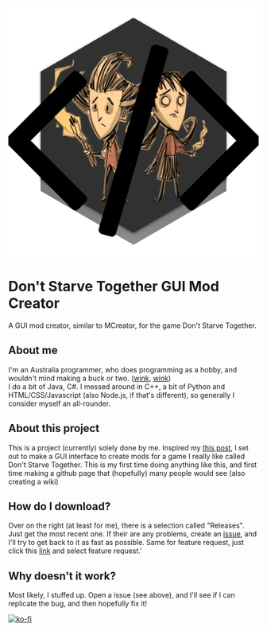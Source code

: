 ![logo](https://github.com/decduck3/dstguimodcreator/blob/main/src/resources/dstguimodcreatorlogo.png)
# Don't Starve Together GUI Mod Creator
A GUI mod creator, similar to MCreator, for the game Don't Starve Together.

## About me
I'm an Australia programmer, who does programming as a hobby, and wouldn't mind making a buck or two. ([wink](https://ko-fi.com/L3L537JF7), [wink](https://ko-fi.com/L3L537JF7))  
I do a bit of Java, C#. I messed around in C++, a bit of Python and HTML/CSS/Javascript (also Node.js, if that's different), so generally I consider myself an all-rounder.

## About this project
This is a project (currently) solely done by me. Inspired my [this post](https://forums.kleientertainment.com/forums/topic/125145-how-to-mod-dst-without-coding/), I set out to make a GUI interface to create mods for a game I really like called Don't Starve Together. This is my first time doing anything like this, and first time making a github page that (hopefully) many people would see (also creating a wiki)

## How do I download?
Over on the right (at least for me), there is a selection called "Releases". Just get the most recent one. If their are any problems, create an [issue](https://github.com/decduck3/dstguimodcreator/issues/new/choose), and I'll try to get back to it as fast as possible. Same for feature request, just click this [link](https://github.com/decduck3/dstguimodcreator/issues/new/choose) and select feature request.'

## Why doesn't it work?
Most likely, I stuffed up. Open a issue (see above), and I'll see if I can replicate the bug, and then hopefully fix it!

[![ko-fi](https://ko-fi.com/img/githubbutton_sm.svg)](https://ko-fi.com/L3L537JF7)
